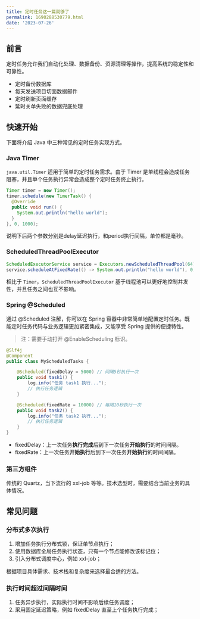 ```yaml
---
title: 定时任务这一篇就够了
permalink: 1690288530779.html
date: '2023-07-26'
---
```


## 前言

定时任务允许我们自动化处理、数据备份、资源清理等操作，提高系统的稳定性和可靠性。

- 定时备份数据库
- 每天发送项目切面数据邮件
- 定时刷新页面缓存
- 延时关单失败的数据兜底处理

## 快速开始

下面将介绍 Java 中三种常见的定时任务实现方式。

### Java Timer

`java.util.Timer` 适用于简单的定时任务需求。由于 Timer 是单线程会造成任务阻塞，并且单个任务执行异常会造成整个定时任务终止执行。

```java
Timer timer = new Timer();
timer.schedule(new TimerTask() {
  @Override
  public void run() {
    System.out.println("hello world");
  }
}, 0, 1000);
```

说明下后两个参数分别是delay延迟执行，和period执行间隔，单位都是毫秒。

### ScheduledThreadPoolExecutor

```java
ScheduledExecutorService service = Executors.newScheduledThreadPool(64);
service.scheduleAtFixedRate(() -> System.out.println("hello world"), 0, 1, TimeUnit.SECONDS);
```

相比于 `Timer`，`ScheduledThreadPoolExecutor` 基于线程池可以更好地控制并发性，并且任务之间也互不影响。

### Spring @Scheduled

通过 @Scheduled 注解，你可以在 Spring 容器中非常简单地配置定时任务。既能定时任务代码与业务逻辑更加紧密集成，又能享受 Spring 提供的便捷特性。

> 注：需要手动打开 @EnableScheduling 标识。

```java
@Slf4j
@Component
public class MyScheduledTasks {

    @Scheduled(fixedDelay = 5000) // 间隔5秒执行一次
    public void task1() {
        log.info("任务 task1 执行...");
        // 执行任务逻辑
    }

    @Scheduled(fixedRate = 10000) // 每隔10秒执行一次
    public void task2() {
        log.info("任务 task2 执行...");
        // 执行任务逻辑
    }
}
```

- fixedDelay：上一次任务**执行完成**后到下一次任务**开始执行**的时间间隔。
- fixedRate：上一次任务**开始执行**后到下一次任务**开始执行**的时间间隔。

### 第三方组件

传统的 Quartz，当下流行的 xxl-job 等等。技术选型时，需要结合当前业务的具体情况。

## 常见问题

### 分布式多次执行

1. 增加任务执行分布式锁，保证单节点执行；
2. 使用数据库全局任务执行状态，只有一个节点能修改该标记位；
3. 引入分布式调度中心，例如 xxl-job；

根据项目具体需求、技术栈和复杂度来选择最合适的方法。

### 执行时间超过间隔时间

1. 任务异步执行，实际执行时间不影响后续任务调度；
2. 采用固定延迟策略，例如 fixedDelay 直至上个任务执行完成；